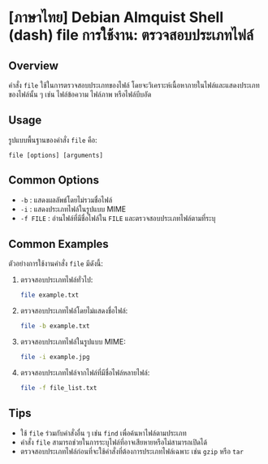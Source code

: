 # [ภาษาไทย] Debian Almquist Shell (dash) file การใช้งาน: ตรวจสอบประเภทไฟล์

## Overview
คำสั่ง `file` ใช้ในการตรวจสอบประเภทของไฟล์ โดยจะวิเคราะห์เนื้อหาภายในไฟล์และแสดงประเภทของไฟล์นั้น ๆ เช่น ไฟล์ข้อความ ไฟล์ภาพ หรือไฟล์บีบอัด

## Usage
รูปแบบพื้นฐานของคำสั่ง `file` คือ:

```
file [options] [arguments]
```

## Common Options
- `-b` : แสดงผลลัพธ์โดยไม่รวมชื่อไฟล์
- `-i` : แสดงประเภทไฟล์ในรูปแบบ MIME
- `-f FILE` : อ่านไฟล์ที่มีชื่อไฟล์ใน `FILE` และตรวจสอบประเภทไฟล์ตามที่ระบุ

## Common Examples
ตัวอย่างการใช้งานคำสั่ง `file` มีดังนี้:

1. ตรวจสอบประเภทไฟล์ทั่วไป:
   ```bash
   file example.txt
   ```

2. ตรวจสอบประเภทไฟล์โดยไม่แสดงชื่อไฟล์:
   ```bash
   file -b example.txt
   ```

3. ตรวจสอบประเภทไฟล์ในรูปแบบ MIME:
   ```bash
   file -i example.jpg
   ```

4. ตรวจสอบประเภทไฟล์จากไฟล์ที่มีชื่อไฟล์หลายไฟล์:
   ```bash
   file -f file_list.txt
   ```

## Tips
- ใช้ `file` ร่วมกับคำสั่งอื่น ๆ เช่น `find` เพื่อค้นหาไฟล์ตามประเภท
- คำสั่ง `file` สามารถช่วยในการระบุไฟล์ที่อาจเสียหายหรือไม่สามารถเปิดได้
- ตรวจสอบประเภทไฟล์ก่อนที่จะใช้คำสั่งที่ต้องการประเภทไฟล์เฉพาะ เช่น `gzip` หรือ `tar`